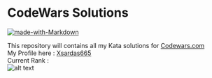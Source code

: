 # CodeWars Solutions

[![made-with-Markdown](https://img.shields.io/badge/Made%20with-Markdown-1f425f.svg)](http://commonmark.org)

This repository will contains all my Kata solutions for [Codewars.com](https://codewars.com)  
My Profile here : [Xsardas665](https://www.codewars.com/users/Xsardas665)  
Current Rank :  
![alt text][banner]

[banner]: https://www.codewars.com/users/Xsardas665/badges/large "current rank"

